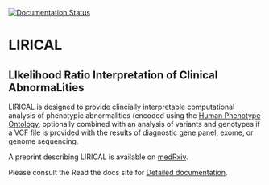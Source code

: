 [![Documentation Status](https://readthedocs.org/projects/lirical/badge/?version=latest)](https://lirical.readthedocs.io/en/latest/?badge=latest)


# LIRICAL


## LIkelihood Ratio Interpretation of Clinical AbnormaLities

LIRICAL is designed to provide clincially interpretable computational analysis of phenotypic
abnormalities (encoded using the [Human Phenotype Ontology](http://www.human-phenotyope-ontology.org),
optionally combined with an analysis of variants and genotypes if a VCF file is provided with the
results of diagnostic gene panel, exome, or genome sequencing.

A preprint describing LIRICAL is available on [medRxiv](https://www.medrxiv.org/content/10.1101/2020.01.25.19014803v1).


Please consult the Read the docs site for [Detailed documentation](https://lirical.readthedocs.io/en/latest/).





